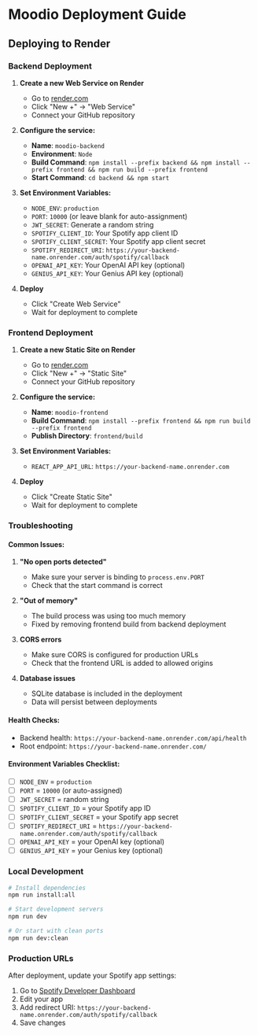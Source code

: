 # Moodio Deployment Guide

## Deploying to Render

### Backend Deployment

1. **Create a new Web Service on Render**
   - Go to [render.com](https://render.com)
   - Click "New +" → "Web Service"
   - Connect your GitHub repository

2. **Configure the service:**
   - **Name**: `moodio-backend`
   - **Environment**: `Node`
   - **Build Command**: `npm install --prefix backend && npm install --prefix frontend && npm run build --prefix frontend`
   - **Start Command**: `cd backend && npm start`

3. **Set Environment Variables:**
   - `NODE_ENV`: `production`
   - `PORT`: `10000` (or leave blank for auto-assignment)
   - `JWT_SECRET`: Generate a random string
   - `SPOTIFY_CLIENT_ID`: Your Spotify app client ID
   - `SPOTIFY_CLIENT_SECRET`: Your Spotify app client secret
   - `SPOTIFY_REDIRECT_URI`: `https://your-backend-name.onrender.com/auth/spotify/callback`
   - `OPENAI_API_KEY`: Your OpenAI API key (optional)
   - `GENIUS_API_KEY`: Your Genius API key (optional)

4. **Deploy**
   - Click "Create Web Service"
   - Wait for deployment to complete

### Frontend Deployment

1. **Create a new Static Site on Render**
   - Go to [render.com](https://render.com)
   - Click "New +" → "Static Site"
   - Connect your GitHub repository

2. **Configure the service:**
   - **Name**: `moodio-frontend`
   - **Build Command**: `npm install --prefix frontend && npm run build --prefix frontend`
   - **Publish Directory**: `frontend/build`

3. **Set Environment Variables:**
   - `REACT_APP_API_URL`: `https://your-backend-name.onrender.com`

4. **Deploy**
   - Click "Create Static Site"
   - Wait for deployment to complete

### Troubleshooting

#### Common Issues:

1. **"No open ports detected"**
   - Make sure your server is binding to `process.env.PORT`
   - Check that the start command is correct

2. **"Out of memory"**
   - The build process was using too much memory
   - Fixed by removing frontend build from backend deployment

3. **CORS errors**
   - Make sure CORS is configured for production URLs
   - Check that the frontend URL is added to allowed origins

4. **Database issues**
   - SQLite database is included in the deployment
   - Data will persist between deployments

#### Health Checks:

- Backend health: `https://your-backend-name.onrender.com/api/health`
- Root endpoint: `https://your-backend-name.onrender.com/`

#### Environment Variables Checklist:

- [ ] `NODE_ENV` = `production`
- [ ] `PORT` = `10000` (or auto-assigned)
- [ ] `JWT_SECRET` = random string
- [ ] `SPOTIFY_CLIENT_ID` = your Spotify app ID
- [ ] `SPOTIFY_CLIENT_SECRET` = your Spotify app secret
- [ ] `SPOTIFY_REDIRECT_URI` = `https://your-backend-name.onrender.com/auth/spotify/callback`
- [ ] `OPENAI_API_KEY` = your OpenAI key (optional)
- [ ] `GENIUS_API_KEY` = your Genius key (optional)

### Local Development

```bash
# Install dependencies
npm run install:all

# Start development servers
npm run dev

# Or start with clean ports
npm run dev:clean
```

### Production URLs

After deployment, update your Spotify app settings:

1. Go to [Spotify Developer Dashboard](https://developer.spotify.com/dashboard)
2. Edit your app
3. Add redirect URI: `https://your-backend-name.onrender.com/auth/spotify/callback`
4. Save changes 